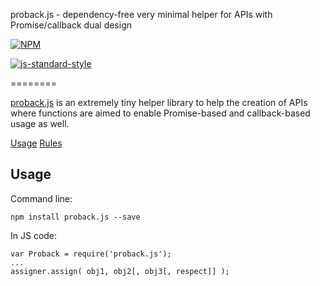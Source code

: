 proback.js - dependency-free very minimal helper for APIs with Promise/callback dual design

[![NPM](https://nodei.co/npm/assign.js.png)](https://nodei.co/npm/proback.js/)

[![js-standard-style](https://cdn.rawgit.com/feross/standard/master/badge.svg)](https://github.com/feross/standard)

========

[proback.js](https://github.com/imrefazekas/proback.js) is an extremely tiny helper library to help the creation of APIs where functions are aimed to enable Promise-based and callback-based usage as well.

[Usage](#usage)
[Rules](#rules)


## Usage

Command line:

	npm install proback.js --save

In JS code:

	var Proback = require('proback.js');
	...
	assigner.assign( obj1, obj2[, obj3[, respect]] );
